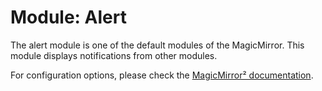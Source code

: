 # Module: Alert

The alert module is one of the default modules of the MagicMirror. This module displays notifications from other modules.

For configuration options, please check the [MagicMirror² documentation](https://docs.magicmirror.builders/modules/alert.html).
